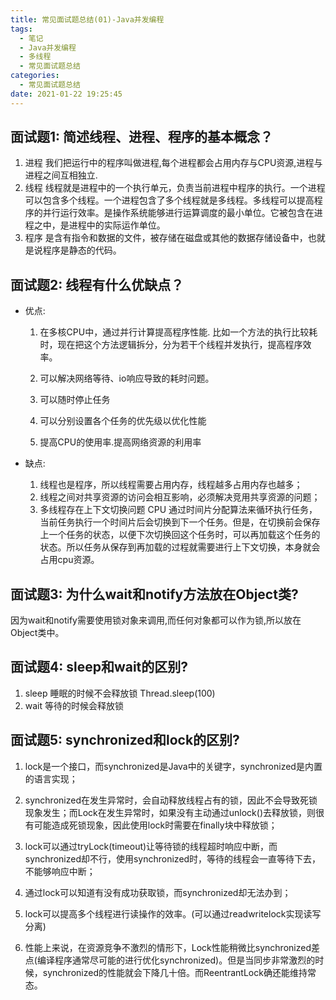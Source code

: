 ```yaml
---
title: 常见面试题总结(01)-Java并发编程
tags:
  - 笔记
  - Java并发编程
  - 多线程
  - 常见面试题总结
categories:
  - 常见面试题总结
date: 2021-01-22 19:25:45
---
```


## 面试题1: 简述线程、进程、程序的基本概念？

1. 进程 我们把运行中的程序叫做进程,每个进程都会占用内存与CPU资源,进程与进程之间互相独立.
2. 线程 线程就是进程中的一个执行单元，负责当前进程中程序的执行。一个进程可以包含多个线程。一个进程包含了多个线程就是多线程。多线程可以提高程序的并行运行效率。是操作系统能够进行运算调度的最小单位。它被包含在进程之中，是进程中的实际运作单位。
3. 程序 是含有指令和数据的文件，被存储在磁盘或其他的数据存储设备中，也就是说程序是静态的代码。

## 面试题2: 线程有什么优缺点？

- 优点:

  1. 在多核CPU中，通过并行计算提高程序性能. 比如一个方法的执行比较耗时，现在把这个方法逻辑拆分，分为若干个线程并发执行，提高程序效率。

  2. 可以解决网络等待、io响应导致的耗时问题。
  3. 可以随时停止任务
  4. 可以分别设置各个任务的优先级以优化性能
  5. 提高CPU的使用率.提高网络资源的利用率

- 缺点:

  1. 线程也是程序，所以线程需要占用内存，线程越多占用内存也越多；
  2. 线程之间对共享资源的访问会相互影响，必须解决竞用共享资源的问题；
  3. 多线程存在上下文切换问题
     CPU 通过时间片分配算法来循环执行任务，当前任务执行一个时间片后会切换到下一个任务。但是，在切换前会保存上一个任务的状态，以便下次切换回这个任务时，可以再加载这个任务的状态。所以任务从保存到再加载的过程就需要进行上下文切换，本身就会占用cpu资源。



## 面试题3: 为什么wait和notify方法放在Object类?

 因为wait和notify需要使用锁对象来调用,而任何对象都可以作为锁,所以放在Object类中。

## 面试题4: sleep和wait的区别?

1. sleep 睡眠的时候不会释放锁 Thread.sleep(100)
2. wait 等待的时候会释放锁

## 面试题5: synchronized和lock的区别?

1. lock是一个接口，而synchronized是Java中的关键字，synchronized是内置的语言实现；

2. synchronized在发生异常时，会自动释放线程占有的锁，因此不会导致死锁现象发生；而Lock在发生异常时，如果没有主动通过unlock()去释放锁，则很有可能造成死锁现象，因此使用lock时需要在finally块中释放锁；

3. lock可以通过tryLock(timeout)让等待锁的线程超时响应中断，而synchronized却不行，使用synchronized时，等待的线程会一直等待下去，不能够响应中断；
4. 通过lock可以知道有没有成功获取锁，而synchronized却无法办到；
5. lock可以提高多个线程进行读操作的效率。(可以通过readwritelock实现读写分离)
6. 性能上来说，在资源竞争不激烈的情形下，Lock性能稍微比synchronized差点(编译程序通常尽可能的进行优化synchronized)。但是当同步非常激烈的时候，synchronized的性能就会下降几十倍。而ReentrantLock确还能维持常态。



